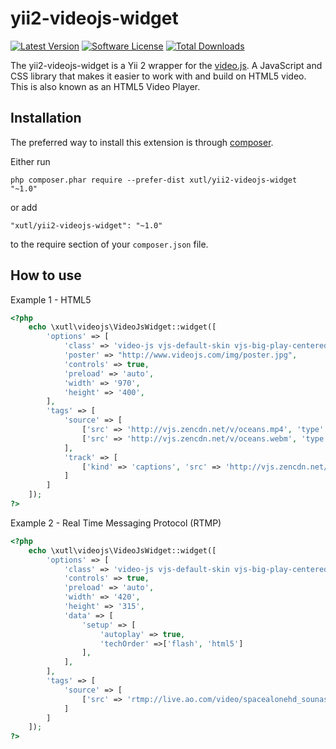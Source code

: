 yii2-videojs-widget
===================

[![Latest Version](https://img.shields.io/github/release/xutl/yii2-videojs-widget.svg?style=flat-square)](https://github.com/xutl/yii2-videojs-widget/releases)
[![Software License](http://img.shields.io/badge/license-BSD3-brightgreen.svg?style=flat-square)](LICENSE.md)
[![Total Downloads](https://img.shields.io/packagist/dt/xutl/yii2-videojs-widget.svg?style=flat-square)](https://packagist.org/packages/xutl/yii2-videojs-widget)

The yii2-videojs-widget is a Yii 2 wrapper for the [video.js](http://www.videojs.com/). 
A JavaScript and CSS library that makes it easier to work with and build on HTML5 video. This is also known as an HTML5 Video Player.

Installation
------------

The preferred way to install this extension is through [composer](http://getcomposer.org/download/).

Either run

```
php composer.phar require --prefer-dist xutl/yii2-videojs-widget "~1.0"
```

or add

```
"xutl/yii2-videojs-widget": "~1.0"
```

to the require section of your `composer.json` file.


How to use
----------

Example 1 - HTML5

```php
<?php
    echo \xutl\videojs\VideoJsWidget::widget([
        'options' => [
            'class' => 'video-js vjs-default-skin vjs-big-play-centered',
            'poster' => "http://www.videojs.com/img/poster.jpg",
            'controls' => true,
            'preload' => 'auto',
            'width' => '970',
            'height' => '400',
        ],
        'tags' => [
            'source' => [
                ['src' => 'http://vjs.zencdn.net/v/oceans.mp4', 'type' => 'video/mp4'],
                ['src' => 'http://vjs.zencdn.net/v/oceans.webm', 'type' => 'video/webm']
            ],
            'track' => [
                ['kind' => 'captions', 'src' => 'http://vjs.zencdn.net/vtt/captions.vtt', 'srclang' => 'en', 'label' => 'English']
            ]
        ]
    ]);
?>

```

Example 2 - Real Time Messaging Protocol (RTMP)

```php
<?php
    echo \xutl\videojs\VideoJsWidget::widget([
        'options' => [
            'class' => 'video-js vjs-default-skin vjs-big-play-centered',
            'controls' => true,
            'preload' => 'auto',
            'width' => '420',
            'height' => '315',
            'data' => [
                'setup' => [
                    'autoplay' => true,
                    'techOrder' =>['flash', 'html5']
                ],
            ],
        ],
        'tags' => [
            'source' => [
                ['src' => 'rtmp://live.ao.com/video/spacealonehd_sounas_640_300.mp4', 'type' => 'rtmp/mp4']
            ]
        ]
    ]);
?>

```
